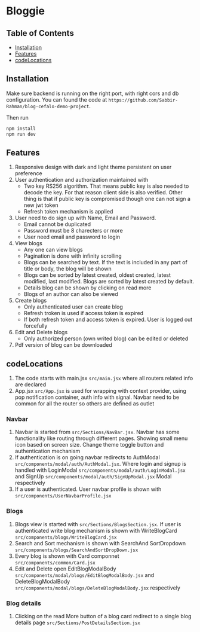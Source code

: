 # Bloggie


## Table of Contents

- [Installation](#installation)
- [Features](#features)
- [codeLocations](#codeLocations)

## Installation

Make sure backend is running on the right port, with right cors and db configuration. You can found the code at `https://github.com/Sabbir-Rahman/blog-cefalo-demo-project`.

Then run

```bash
npm install
npm run dev
```

## Features
1. Responsive design with dark and light theme persistent on user preference
2. User authentication and authorization maintained with
    - Two key RS256 algorithm. That means public key is also needed to decode the key.
      For that reason client side is also verified. Other thing is that if public key is 
      compromised though one can not sign a new jwt token
    - Refresh token mechanism is applied
3. User need to do sign up with Name, Email and Password. 
    - Email cannot be duplicated
    - Password must be 8 charecters or more
    - User need email and password to login
4. View blogs
    - Any one can view blogs
    - Pagination is done with infinity scrolling
    - Blogs can be searched by text. If the text is included in any part of title or body, the blog will be shown
    - Blogs can be sorted by latest created, oldest created, latest modified, last modified. Blogs are sorted by latest created by default.
    - Details blog can be shown by clicking on read more
    - Blogs of an author can also be viewed
5. Create blogs
    - Only authenticated user can create blog
    - Refresh troken is used if access token is expired
    - If both refresh token and access token is expired. User is logged out forcefully
6. Edit and Delete blogs
    - Only authorized person (own writed blog) can be edited or deleted
7. Pdf version of blog can be downloaded

## codeLocations
1. The code starts with main.jsx `src/main.jsx` where all routers related info are declared
2. App.jsx `src/App.jsx` is used for wrapping with context provider, using pop notification container, auth info with signal. Navbar need to be common for all the router so others are defined as outlet

### Navbar
1. Navbar is started from `src/Sections/NavBar.jsx`. Navbar has some functionality like routing through different pages. Showing small menu icon based on screen size. Change theme toggle button and authentication mechanism
2. If authentication is on going navbar redirects to AuthModal `src/components/modal/auth/AuthModal.jsx`. Where login and signup is handled with LoginModal `src/components/modal/auth/LoginModal.jsx` and SignUp `src/components/modal/auth/SignUpModal.jsx`  Modal respectively
3. If a user is authenticated. User navbar profile is shown with `src/components/UserNavbarProfile.jsx`


### Blogs
1. Blogs view is started with `src/Sections/BlogsSection.jsx`. If user is authenticated write blog mechanism is shown with WriteBlogCard `src/components/blogs/WriteBlogCard.jsx` 
2. Search and Sort mechanism is shown with SearchAnd SortDropdown `src/components/blogs/SearchAndSortDropDown.jsx`
3. Every blog is shown with Card componnet `src/components/common/Card.jsx`
4. Edit and Delete open EditBlogModalBody `src/components/modal/blogs/EditBlogModalBody.jsx` and DeleteBlogModalBody `src/components/modal/blogs/DeleteBlogModalBody.jsx` respectively

### Blog details
1. Clicking on the read More button of a blog card redirect to a single blog details page `src/Sections/PostDetailsSection.jsx`